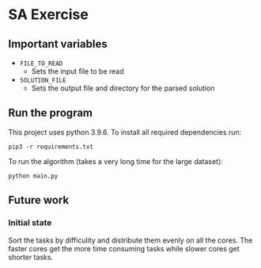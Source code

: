# SA Exercise
## Important variables
* `FILE_TO_READ`
    * Sets the input file to be read
* `SOLUTION_FILE`
    * Sets the output file and directory for the parsed solution

## Run the program
This project uses python 3.9.6. To install all required dependencies run:

`pip3 -r requirements.txt`

To run the algorithm (takes a very long time for the large dataset):

`python main.py`

## Future work
### Initial state
Sort the tasks by difficulity and distribute them evenly on all the cores. The faster cores get the more time consuming tasks while slower cores get shorter tasks.
